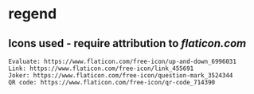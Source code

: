 # regend

## Icons used - require attribution to *flaticon.com*

    Evaluate: https://www.flaticon.com/free-icon/up-and-down_6996031
    Link: https://www.flaticon.com/free-icon/link_455691
    Joker: https://www.flaticon.com/free-icon/question-mark_3524344
    QR code: https://www.flaticon.com/free-icon/qr-code_714390